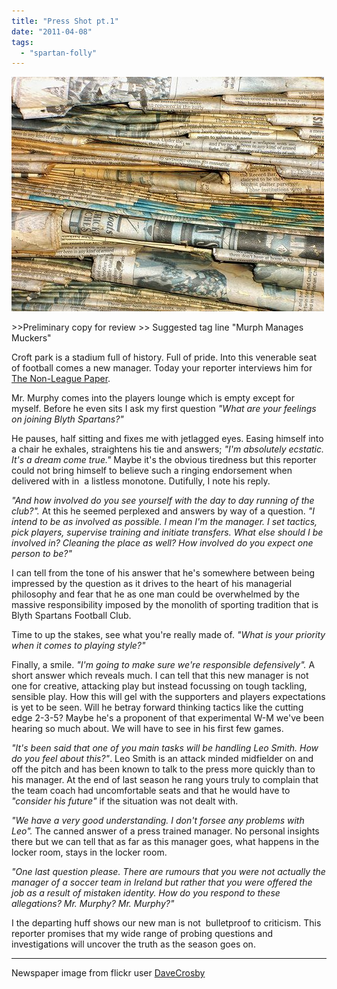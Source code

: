```yaml
---
title: "Press Shot pt.1"
date: "2011-04-08"
tags: 
  - "spartan-folly"
---
```


[![](/assets/img/newspaper_web.jpg "newspaper_web")](http://spurious-logic.net/press-shot-pt-1)

\>>Preliminary copy for review >> Suggested tag line "Murph Manages Muckers"

Croft park is a stadium full of history. Full of pride. Into this venerable seat of football comes a new manager. Today your reporter interviews him for [The Non-League Paper](http://www.thenonleaguefootballpaper.com/).

Mr. Murphy comes into the players lounge which is empty except for myself. Before he even sits I ask my first question _"What are your feelings on joining Blyth Spartans?"_

He pauses, half sitting and fixes me with jetlagged eyes. Easing himself into a chair he exhales, straightens his tie and answers; _"I'm absolutely ecstatic. It's a dream come true."_ Maybe it's the obvious tiredness but this reporter could not bring himself to believe such a ringing endorsement when delivered with in  a listless monotone. Dutifully, I note his reply.

_"And how involved do you see yourself with the day to day running of the club?"._ At this he seemed perplexed and answers by way of a question. _"I intend to be as involved as possible. I mean I'm the manager. I set tactics, pick players, supervise training and initiate transfers. What else should I be involved in? Cleaning the place as well? How involved do you expect one person to be?"_

I can tell from the tone of his answer that he's somewhere between being impressed by the question as it drives to the heart of his managerial philosophy and fear that he as one man could be overwhelmed by the massive responsibility imposed by the monolith of sporting tradition that is Blyth Spartans Football Club.

Time to up the stakes, see what you're really made of. _"What is your priority when it comes to playing style?"_

Finally, a smile. _"I'm going to make sure we're responsible defensively"._ A short answer which reveals much. I can tell that this new manager is not one for creative, attacking play but instead focussing on tough tackling, sensible play. How this will gel with the supporters and players expectations is yet to be seen. Will he betray forward thinking tactics like the cutting edge 2-3-5? Maybe he's a proponent of that experimental W-M we've been hearing so much about. We will have to see in his first few games.

_"It's been said that one of you main tasks will be handling Leo Smith. How do you feel about this?"_. Leo Smith is an attack minded midfielder on and off the pitch and has been known to talk to the press more quickly than to his manager. At the end of last season he rang yours truly to complain that the team coach had uncomfortable seats and that he would have to _"consider his future"_ if the situation was not dealt with.

_"We have a very good understanding. I don't forsee any problems with Leo"._ The canned answer of a press trained manager. No personal insights there but we can tell that as far as this manager goes, what happens in the locker room, stays in the locker room.

_"One last question please. There are rumours that you were not actually the manager of a soccer team in Ireland but rather that you were offered the job as a result of mistaken identity. How do you respond to these allegations? Mr. Murphy? Mr. Murphy?"_

I the departing huff shows our new man is not  bulletproof to criticism. This reporter promises that my wide range of probing questions and investigations will uncover the truth as the season goes on.

* * *

Newspaper image from flickr user [DaveCrosby](http://www.flickr.com/photos/wikidave/)
